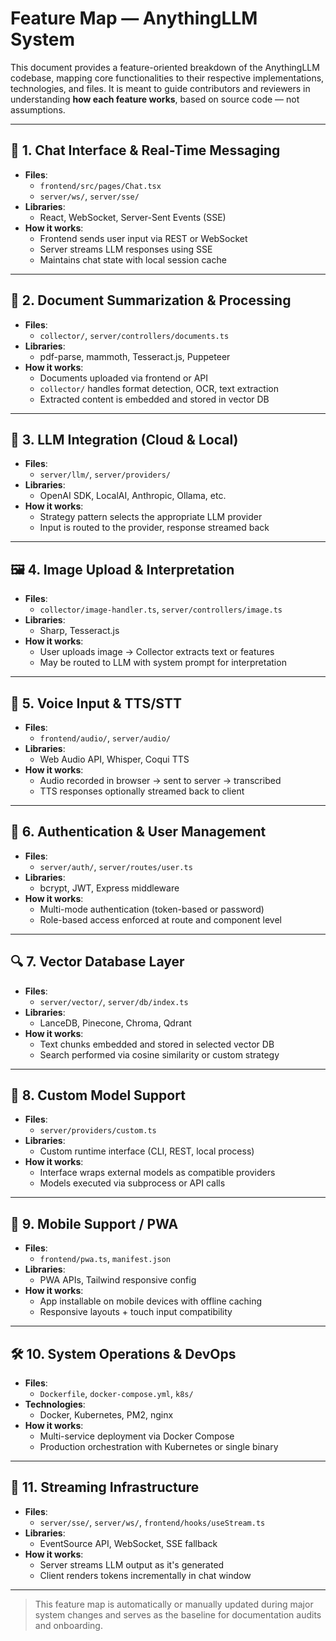 # Feature Map — AnythingLLM System

This document provides a feature-oriented breakdown of the AnythingLLM codebase, mapping core functionalities to their respective implementations, technologies, and files. It is meant to guide contributors and reviewers in understanding **how each feature works**, based on source code — not assumptions.

---

## 📡 1. Chat Interface & Real-Time Messaging

- **Files**: 
  - `frontend/src/pages/Chat.tsx`
  - `server/ws/`, `server/sse/`
- **Libraries**:
  - React, WebSocket, Server-Sent Events (SSE)
- **How it works**:
  - Frontend sends user input via REST or WebSocket
  - Server streams LLM responses using SSE
  - Maintains chat state with local session cache

---

## 📄 2. Document Summarization & Processing

- **Files**:
  - `collector/`, `server/controllers/documents.ts`
- **Libraries**:
  - pdf-parse, mammoth, Tesseract.js, Puppeteer
- **How it works**:
  - Documents uploaded via frontend or API
  - `collector/` handles format detection, OCR, text extraction
  - Extracted content is embedded and stored in vector DB

---

## 🧠 3. LLM Integration (Cloud & Local)

- **Files**:
  - `server/llm/`, `server/providers/`
- **Libraries**:
  - OpenAI SDK, LocalAI, Anthropic, Ollama, etc.
- **How it works**:
  - Strategy pattern selects the appropriate LLM provider
  - Input is routed to the provider, response streamed back

---

## 🖼 4. Image Upload & Interpretation

- **Files**:
  - `collector/image-handler.ts`, `server/controllers/image.ts`
- **Libraries**:
  - Sharp, Tesseract.js
- **How it works**:
  - User uploads image → Collector extracts text or features
  - May be routed to LLM with system prompt for interpretation

---

## 🎤 5. Voice Input & TTS/STT

- **Files**:
  - `frontend/audio/`, `server/audio/`
- **Libraries**:
  - Web Audio API, Whisper, Coqui TTS
- **How it works**:
  - Audio recorded in browser → sent to server → transcribed
  - TTS responses optionally streamed back to client

---

## 🔐 6. Authentication & User Management

- **Files**:
  - `server/auth/`, `server/routes/user.ts`
- **Libraries**:
  - bcrypt, JWT, Express middleware
- **How it works**:
  - Multi-mode authentication (token-based or password)
  - Role-based access enforced at route and component level

---

## 🔍 7. Vector Database Layer

- **Files**:
  - `server/vector/`, `server/db/index.ts`
- **Libraries**:
  - LanceDB, Pinecone, Chroma, Qdrant
- **How it works**:
  - Text chunks embedded and stored in selected vector DB
  - Search performed via cosine similarity or custom strategy

---

## 🧩 8. Custom Model Support

- **Files**:
  - `server/providers/custom.ts`
- **Libraries**:
  - Custom runtime interface (CLI, REST, local process)
- **How it works**:
  - Interface wraps external models as compatible providers
  - Models executed via subprocess or API calls

---

## 📱 9. Mobile Support / PWA

- **Files**:
  - `frontend/pwa.ts`, `manifest.json`
- **Libraries**:
  - PWA APIs, Tailwind responsive config
- **How it works**:
  - App installable on mobile devices with offline caching
  - Responsive layouts + touch input compatibility

---

## 🛠 10. System Operations & DevOps

- **Files**:
  - `Dockerfile`, `docker-compose.yml`, `k8s/`
- **Technologies**:
  - Docker, Kubernetes, PM2, nginx
- **How it works**:
  - Multi-service deployment via Docker Compose
  - Production orchestration with Kubernetes or single binary

---

## 🔁 11. Streaming Infrastructure

- **Files**:
  - `server/sse/`, `server/ws/`, `frontend/hooks/useStream.ts`
- **Libraries**:
  - EventSource API, WebSocket, SSE fallback
- **How it works**:
  - Server streams LLM output as it's generated
  - Client renders tokens incrementally in chat window

---

> This feature map is automatically or manually updated during major system changes and serves as the baseline for documentation audits and onboarding.
